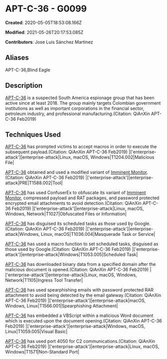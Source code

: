 # APT-C-36 - G0099

**Created**: 2020-05-05T18:53:08.166Z

**Modified**: 2021-05-26T20:17:53.085Z

**Contributors**: Jose Luis Sánchez Martinez

## Aliases

APT-C-36,Blind Eagle

## Description

[APT-C-36](https://attack.mitre.org/groups/G0099) is a suspected South America espionage group that has been active since at least 2018. The group mainly targets Colombian government institutions as well as important corporations in the financial sector, petroleum industry, and professional manufacturing.(Citation: QiAnXin APT-C-36 Feb2019)

## Techniques Used


[APT-C-36](https://attack.mitre.org/groups/G0099) has prompted victims to accept macros in order to execute the subsequent payload.(Citation: QiAnXin APT-C-36 Feb2019)
|['enterprise-attack']|enterprise-attack|Linux, macOS, Windows|T1204.002|Malicious File|


[APT-C-36](https://attack.mitre.org/groups/G0099) obtained and used a modified variant of [Imminent Monitor](https://attack.mitre.org/software/S0434).(Citation: QiAnXin APT-C-36 Feb2019)
|['enterprise-attack']|enterprise-attack|PRE|T1588.002|Tool|


[APT-C-36](https://attack.mitre.org/groups/G0099) has used ConfuserEx to obfuscate its variant of [Imminent Monitor](https://attack.mitre.org/software/S0434), compressed payload and RAT packages, and password protected encrypted email attachments to avoid detection.(Citation: QiAnXin APT-C-36 Feb2019)
|['enterprise-attack']|enterprise-attack|Linux, macOS, Windows, Network|T1027|Obfuscated Files or Information|


[APT-C-36](https://attack.mitre.org/groups/G0099) has disguised its scheduled tasks as those used by Google.(Citation: QiAnXin APT-C-36 Feb2019)
|['enterprise-attack']|enterprise-attack|Windows, Linux, macOS|T1036.004|Masquerade Task or Service|


[APT-C-36](https://attack.mitre.org/groups/G0099) has used a macro function to set scheduled tasks, disguised as those used by Google.(Citation: QiAnXin APT-C-36 Feb2019)
|['enterprise-attack']|enterprise-attack|Windows|T1053.005|Scheduled Task|


[APT-C-36](https://attack.mitre.org/groups/G0099) has downloaded binary data from a specified domain after the malicious document is opened.(Citation: QiAnXin APT-C-36 Feb2019)
|['enterprise-attack']|enterprise-attack|Linux, macOS, Windows, Network|T1105|Ingress Tool Transfer|


[APT-C-36](https://attack.mitre.org/groups/G0099) has used spearphishing emails with password protected RAR attachment to avoid being detected by the email gateway.(Citation: QiAnXin APT-C-36 Feb2019) 
|['enterprise-attack']|enterprise-attack|macOS, Windows, Linux|T1566.001|Spearphishing Attachment|


[APT-C-36](https://attack.mitre.org/groups/G0099) has embedded a VBScript within a malicious Word document which is executed upon the document opening.(Citation: QiAnXin APT-C-36 Feb2019)
|['enterprise-attack']|enterprise-attack|Windows, macOS, Linux|T1059.005|Visual Basic|


[APT-C-36](https://attack.mitre.org/groups/G0099) has used port 4050 for C2 communications.(Citation: QiAnXin APT-C-36 Feb2019)
|['enterprise-attack']|enterprise-attack|Linux, macOS, Windows|T1571|Non-Standard Port|

